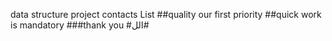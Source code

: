 data structure project contacts List
##quality our first priority
##quick work is mandatory
###thank you
#الل#
